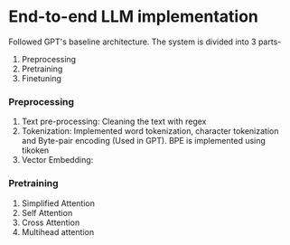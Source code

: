 # End-to-end LLM implementation

Followed GPT's baseline architecture. The system is divided into 3 parts-
1. Preprocessing
2. Pretraining
3. Finetuning

### Preprocessing
1. Text pre-processing: Cleaning the text with regex
2. Tokenization: Implemented word tokenization, character tokenization and Byte-pair encoding (Used in GPT). BPE is implemented using tikoken
3. Vector Embedding:

### Pretraining
1. Simplified Attention
2. Self Attention
3. Cross Attention
4. Multihead attention
